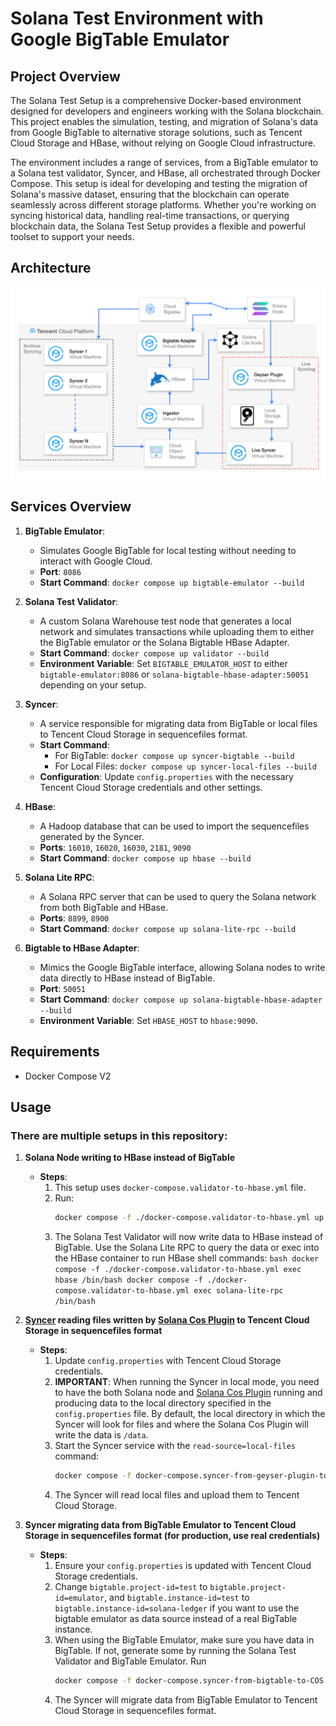 # Solana Test Environment with Google BigTable Emulator

## Project Overview

The Solana Test Setup is a comprehensive Docker-based environment designed for developers and engineers working with the Solana blockchain. This project enables the simulation, testing, and migration of Solana's data from Google BigTable to alternative storage solutions, such as Tencent Cloud Storage and HBase, without relying on Google Cloud infrastructure.

The environment includes a range of services, from a BigTable emulator to a Solana test validator, Syncer, and HBase, all orchestrated through Docker Compose. This setup is ideal for developing and testing the migration of Solana's massive dataset, ensuring that the blockchain can operate seamlessly across different storage platforms. Whether you're working on syncing historical data, handling real-time transactions, or querying blockchain data, the Solana Test Setup provides a flexible and powerful toolset to support your needs.

## Architecture
![Solana Syncer Architecture](https://github.com/bwarelabs/solana-test-setup/blob/cleanup/solana-syncing-architecture.png?raw=true)

## Services Overview

1. **BigTable Emulator**:
    - Simulates Google BigTable for local testing without needing to interact with Google Cloud.
    - **Port**: `8086`
    - **Start Command**: `docker compose up bigtable-emulator --build`

2. **Solana Test Validator**:
    - A custom Solana Warehouse test node that generates a local network and simulates transactions while uploading them to either the BigTable emulator or the Solana Bigtable HBase Adapter.
    - **Start Command**: `docker compose up validator --build`
    - **Environment Variable**: Set `BIGTABLE_EMULATOR_HOST` to either `bigtable-emulator:8086` or `solana-bigtable-hbase-adapter:50051` depending on your setup.

3. **Syncer**:
    - A service responsible for migrating data from BigTable or local files to Tencent Cloud Storage in sequencefiles format.
    - **Start Command**:
        - For BigTable: `docker compose up syncer-bigtable --build`
        - For Local Files: `docker compose up syncer-local-files --build`
    - **Configuration**: Update `config.properties` with the necessary Tencent Cloud Storage credentials and other settings.

4. **HBase**:
    - A Hadoop database that can be used to import the sequencefiles generated by the Syncer.
    - **Ports**: `16010`, `16020`, `16030`, `2181`, `9090`
    - **Start Command**: `docker compose up hbase --build`

5. **Solana Lite RPC**:
    - A Solana RPC server that can be used to query the Solana network from both BigTable and HBase.
    - **Ports**: `8899`, `8900`
    - **Start Command**: `docker compose up solana-lite-rpc --build`

6. **Bigtable to HBase Adapter**:
    - Mimics the Google BigTable interface, allowing Solana nodes to write data directly to HBase instead of BigTable.
    - **Port**: `50051`
    - **Start Command**: `docker compose up solana-bigtable-hbase-adapter --build`
    - **Environment Variable**: Set `HBASE_HOST` to `hbase:9090`.

## Requirements
- Docker Compose V2

## Usage

### There are multiple setups in this repository:

1. **Solana Node writing to HBase instead of BigTable**
    - **Steps**:
        1. This setup uses `docker-compose.validator-to-hbase.yml` file.
        2. Run:
           ```bash
           docker compose -f ./docker-compose.validator-to-hbase.yml up -d --build
           ```
         3. The Solana Test Validator will now write data to HBase instead of BigTable. Use the Solana Lite RPC to query the data or exec into the HBase container to run HBase shell commands:
           ```bash
           docker compose -f ./docker-compose.validator-to-hbase.yml exec hbase /bin/bash
           docker compose -f ./docker-compose.validator-to-hbase.yml exec solana-lite-rpc /bin/bash 
           ```

2. **[Syncer](https://github.com/bwarelabs/solana-syncer) reading files written by [Solana Cos Plugin](https://github.com/bwarelabs/solana-cos-plugin) to Tencent Cloud Storage in sequencefiles format**
    - **Steps**:
        1. Update `config.properties` with Tencent Cloud Storage credentials.
        2. **IMPORTANT**: When running the Syncer in local mode, you need to have the both Solana node and [Solana Cos Plugin](https://github.com/bwarelabs/solana-cos-plugin) running and producing data to the local directory specified in the `config.properties` file. By default, the local directory in which the Syncer will look for files and where the Solana Cos Plugin will write the data is `/data`.
        3. Start the Syncer service with the `read-source=local-files` command:
           ```bash
           docker compose -f docker-compose.syncer-from-geyser-plugin-to-COS.yml up -d --build
           ```
        4. The Syncer will read local files and upload them to Tencent Cloud Storage.  

3. **Syncer migrating data from BigTable Emulator to Tencent Cloud Storage in sequencefiles format (for production, use real credentials)**  
    - **Steps**:
        1. Ensure your `config.properties` is updated with Tencent Cloud Storage credentials.
        2. Change `bigtable.project-id=test` to `bigtable.project-id=emulator`, and `bigtable.instance-id=test` to `bigtable.instance-id=solana-ledger` if you want to use the bigtable emulator as data source instead of a real BigTable instance.
        3. When using the BigTable Emulator, make sure you have data in BigTable. If not, generate some by running the Solana Test Validator and BigTable Emulator. 
           Run  
           ```bash
           docker compose -f docker-compose.syncer-from-bigtable-to-COS.yml up -d --build
           ```
        4. The Syncer will migrate data from BigTable Emulator to Tencent Cloud Storage in sequencefiles format.
